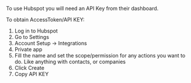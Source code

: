 To use Hubspot you will need an API Key from their dashboard.

To obtain AccessToken/API KEY: 

1. Log in to Hubspot
2. Go to Settings
3. Account Setup -> Integrations
4. Private app
5. Fill the name and set the scope/permission for any actions you want to do. Like anything with contacts, or companies
6. Click Create
7. Copy API KEY


